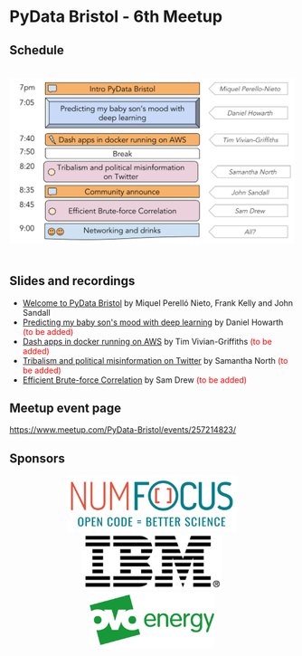 # PyData Bristol - 6th Meetup

## Schedule

<p align="center">
  <img alt="schedule" src="./images/PyData_Bristol_2019_01_schedule.svg" vspace="20" widht="300"/>
</p>

## Slides and recordings

- [Welcome to PyData Bristol][slides:1] by Miquel Perelló Nieto, Frank Kelly
  and John Sandall
- [Predicting my baby son's mood with deep learning][slides:2] by Daniel
  Howarth <span style="color:red">(to be added)</span>
- [Dash apps in docker running on AWS][slides:3] by Tim Vivian-Griffiths <span style="color:red">(to be added)</span>
- [Tribalism and political misinformation on Twitter][slides:4] by Samantha North <span style="color:red">(to be added)</span>
- [Efficient Brute-force Correlation][slides:5] by Sam Drew <span style="color:red">(to be added)</span>

[slides:1]: ./pydata_bristol_1.pdf
[slides:2]:  ./pydata_bristol_2.pdf
[slides:3]:  ./pydata_bristol_3.pdf
[slides:4]:  ./pydata_bristol_4.pdf
[slides:5]:  ./pydata_bristol_5.pdf

## Meetup event page

https://www.meetup.com/PyData-Bristol/events/257214823/

## Sponsors

<p align="center">
  <a href="https://www.numfocus.org/"><img alt='NumFocus logo' src="./images/logos/numfocus_logo.png" hspace="20" height="100"/></a>
  <a href="https://www-05.ibm.com/uk/locations/bristol.html"><img alt='IBM logo' src="./images/logos/IBM.jpg" hspace="20" height="100"/></a>
  <a href="https://www.ovoenergy.com/careers/vacancies"><img alt='ovo energy logo' src="./images/logos/ovo_energy_logo.jpg" hspace="20" height="100"/></a>
</p>
